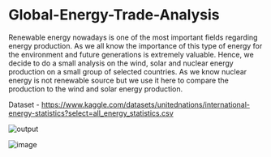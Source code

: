 # Global-Energy-Trade-Analysis

Renewable energy nowadays is one of the most important fields regarding energy production. As we all know the importance of this type of energy for the environment and future generations is extremely valuable. Hence, we decide to do a small analysis on the wind, solar and nuclear energy production on a small group of selected countries. As we know nuclear energy is not renewable source but we use it here to compare the production to the wind and solar energy production.

Dataset - https://www.kaggle.com/datasets/unitednations/international-energy-statistics?select=all_energy_statistics.csv









![output](https://user-images.githubusercontent.com/87689755/197926886-cbd23105-bc24-48d2-9b5f-66fc166f3657.jpg)




![image](https://user-images.githubusercontent.com/87689755/197927022-d706fb26-ce0f-4a38-afd4-3a8ef6175c32.png)


